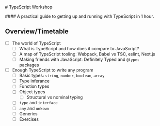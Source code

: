 # TypeScript Workshop

#### A practical guide to getting up and running with TypeScript in 1 hour.

## Overview/Timetable

- [ ] The world of TypeScript
  - [ ] What is TypeScript and how does it compare to JavaScript?
  - [ ] A map of TypeScript tooling: Webpack, Babel vs TSC, eslint, Next.js
  - [ ] Making friends with JavaScript: Definitely Typed and `@types` packages
- [ ] Enough TypeScript to write any program
  - [ ] Basic types: `string`, `number`, `boolean`, `array`
  - [ ] Type inferance
  - [ ] Function types
  - [ ] Object types
    - [ ] Structural vs nominal typing
  - [ ] `type` and `interface`
  - [ ] `any` and `unkown`
  - [ ] Generics
  - [ ] Exercises
